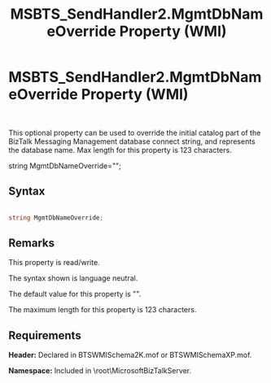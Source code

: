 ﻿---
title: MSBTS_SendHandler2.MgmtDbNameOverride Property (WMI)
TOCTitle: MSBTS_SendHandler2.MgmtDbNameOverride Property (WMI)
ms:assetid: 303efd7c-d33b-4253-8b36-398587494ec2
ms:mtpsurl: https://msdn.microsoft.com/library/Aa559457(v=BTS.80)
ms:contentKeyID: 51527106
ms.date: 08/30/2017
mtps_version: v=BTS.80
---

# MSBTS\_SendHandler2.MgmtDbNameOverride Property (WMI)

 

This optional property can be used to override the initial catalog part of the BizTalk Messaging Management database connect string, and represents the database name. Max length for this property is 123 characters.

string MgmtDbNameOverride="";

## Syntax

```C#
  
string MgmtDbNameOverride;  
```

## Remarks

This property is read/write.

The syntax shown is language neutral.

The default value for this property is "".

The maximum length for this property is 123 characters.

## Requirements

**Header:** Declared in BTSWMISchema2K.mof or BTSWMISchemaXP.mof.

**Namespace:** Included in \\root\\MicrosoftBizTalkServer.


